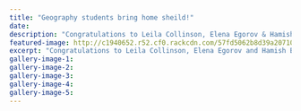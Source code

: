 ```yaml
---
title: "Geography students bring home sheild!"
date: 
description: "Congratulations to Leila Collinson, Elena Egorov & Hamish Beissel who won gold at the Maatangi Whenua Geography competition held at Massey University on Thursday 11 August."
featured-image: http://c1940652.r52.cf0.rackcdn.com/57fd5062b8d39a2071002a0c/Geo-image.jpeg
excerpt: "Congratulations to Leila Collinson, Elena Egorov and Hamish Beissel who won gold at the Maatangi Whenua Geography competition held at Massey University on Thursday 11 August."
gallery-image-1: 
gallery-image-2: 
gallery-image-3: 
gallery-image-4: 
gallery-image-5: 
---
```

